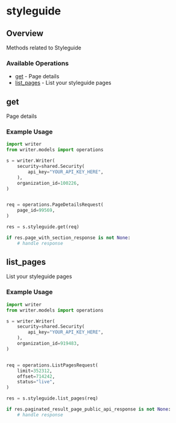 # styleguide

## Overview

Methods related to Styleguide

### Available Operations

* [get](#get) - Page details
* [list_pages](#list_pages) - List your styleguide pages

## get

Page details

### Example Usage

```python
import writer
from writer.models import operations

s = writer.Writer(
    security=shared.Security(
        api_key="YOUR_API_KEY_HERE",
    ),
    organization_id=100226,
)


req = operations.PageDetailsRequest(
    page_id=99569,
)

res = s.styleguide.get(req)

if res.page_with_section_response is not None:
    # handle response
```

## list_pages

List your styleguide pages

### Example Usage

```python
import writer
from writer.models import operations

s = writer.Writer(
    security=shared.Security(
        api_key="YOUR_API_KEY_HERE",
    ),
    organization_id=919483,
)


req = operations.ListPagesRequest(
    limit=352312,
    offset=714242,
    status="live",
)

res = s.styleguide.list_pages(req)

if res.paginated_result_page_public_api_response is not None:
    # handle response
```

